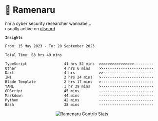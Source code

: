 # 🍜 Ramenaru
i'm a cyber security researcher wannabe...
<br />
usually active on <a href="https://discordapp.com/users/503291004200157185">discord</a> 

**`Insights`**

<!--START_SECTION:waka-->

```txt
From: 15 May 2023 - To: 20 September 2023

Total Time: 63 hrs 49 mins

TypeScript                 41 hrs 52 mins  >>>>>>>>>>>>>>>>---------   65.60 %
Other                      4 hrs 6 mins    >>-----------------------   06.43 %
Dart                       4 hrs           >>-----------------------   06.29 %
INI                        2 hrs 24 mins   >------------------------   03.78 %
Blade Template             2 hrs 17 mins   >------------------------   03.60 %
YAML                       1 hr 39 mins    >------------------------   02.60 %
GDScript                   45 mins         -------------------------   01.20 %
Markdown                   44 mins         -------------------------   01.15 %
Python                     42 mins         -------------------------   01.11 %
Bash                       38 mins         -------------------------   01.01 %
```

<!--END_SECTION:waka-->

<div style="text-align: center;">
   <img align="center" src="https://github-readme-streak-stats.herokuapp.com/?user=Ramenaru&theme=dark&card_width=520" alt="Ramenaru Contrib Stats" />
</div>



